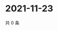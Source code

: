 # 2021-11-23

共 0 条

<!-- BEGIN WEIBO -->
<!-- 最后更新时间 Tue Nov 23 2021 02:13:37 GMT+0800 (China Standard Time) -->

<!-- END WEIBO -->
